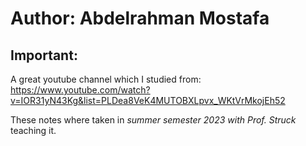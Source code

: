 # Author: Abdelrahman Mostafa

## Important: 
A great youtube channel which I studied from: https://www.youtube.com/watch?v=IOR31yN43Kg&list=PLDea8VeK4MUTOBXLpvx_WKtVrMkojEh52

These notes where taken in *summer semester 2023 with Prof. Struck* teaching it.